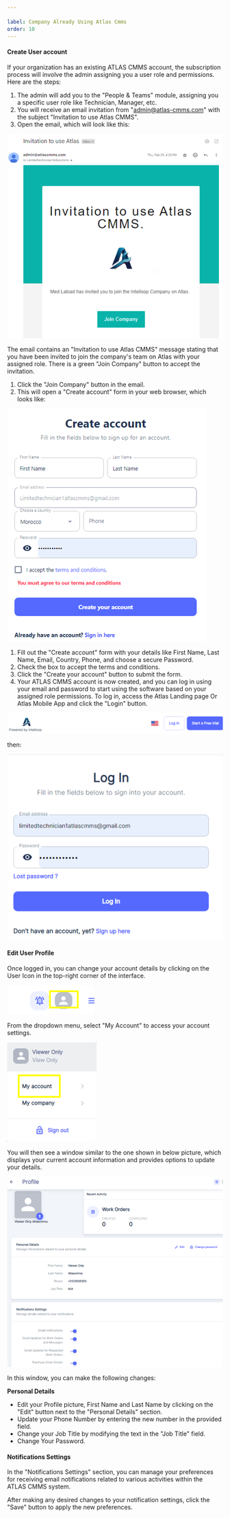 ```yaml
---

label: Company Already Using Atlas Cmms
order: 10
---
```

#### Create User account

If your organization has an existing ATLAS CMMS account, the subscription process will involve the admin assigning you a user role and permissions. Here are the steps:

1. The admin will add you to the "People & Teams" module, assigning you a specific user role like Technician, Manager, etc.
2. You will receive an email invitation from "[admin@atlas-cmms.com](mailto:admin@atlas-cmms.com)" with the subject "Invitation to use Atlas CMMS".
3. Open the email, which will look like this:

![](../../static/img/image4.png)

The email contains an "Invitation to use Atlas CMMS" message stating that you have been invited to join the company's team on Atlas with your assigned role. There is a green "Join Company" button to accept the invitation.

1. Click the "Join Company" button in the email.
2. This will open a "Create account" form in your web browser, which looks like:

![](../../static/img/image5.png)

1. Fill out the "Create account" form with your details like First Name, Last Name, Email, Country, Phone, and choose a secure Password.
2. Check the box to accept the terms and conditions.
3. Click the "Create your account" button to submit the form.
4. Your ATLAS CMMS account is now created, and you can log in using your email and password to start using the software based on your assigned role permissions. To log in, access the Atlas Landing page Or Atlas Mobile App and click the "Login" button.

![](../../static/img/image6.png)

then:

![](../../static/img/image7.png)

#### <a id="_Edit_User_Profile"></a>Edit User Profile

Once logged in, you can change your account details by clicking on the User Icon in the top\-right corner of the interface.

![](../../static/img/image8.png)

From the dropdown menu, select "My Account" to access your account settings.

![](../../static/img/image9.png)

You will then see a window similar to the one shown in below picture, which displays your current account information and provides options to update your details.

![](../../static/img/image10.png)

In this window, you can make the following changes:

__Personal Details__

- Edit your Profile picture, First Name and Last Name by clicking on the "Edit" button next to the "Personal Details" section.
- Update your Phone Number by entering the new number in the provided field.
- Change your Job Title by modifying the text in the "Job Title" field.
- Change Your Password.

#### <a id="_Notifications_Settings"></a>Notifications Settings

In the "Notifications Settings" section, you can manage your preferences for receiving email notifications related to various activities within the ATLAS CMMS system.

After making any desired changes to your notification settings, click the "Save" button to apply the new preferences.
